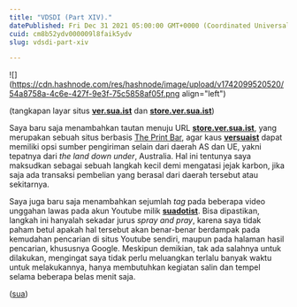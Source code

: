 ```yaml
---
title: "VDSDI (Part XIV)."
datePublished: Fri Dec 31 2021 05:00:00 GMT+0000 (Coordinated Universal Time)
cuid: cm8b52ydv000009l8faik5ydv
slug: vdsdi-part-xiv

---
```


![](https://cdn.hashnode.com/res/hashnode/image/upload/v1742099520520/54a8758a-4c6e-427f-9e3f-75c5858af05f.png align="left")

(tangkapan layar situs [**ver.sua.ist**](http://ver.sua.ist) dan [**store.ver.sua.ist**](http://store.ver.sua.ist))

Saya baru saja menambahkan tautan menuju URL [**store.ver.sua.ist**](http://store.ver.sua.ist), yang merupakan sebuah situs berbasis [The Print Bar](https://www.theprintbar.com/), agar kaus [**versuaist**](https://ver.sua.ist) dapat memiliki opsi sumber pengiriman selain dari daerah AS dan UE, yakni tepatnya dari *the land down under*, Australia. Hal ini tentunya saya maksudkan sebagai sebuah langkah kecil demi mengatasi jejak karbon, jika saja ada transaksi pembelian yang berasal dari daerah tersebut atau sekitarnya.

Saya juga baru saja menambahkan sejumlah *tag* pada beberapa video unggahan lawas pada akun Youtube milik [**suadotist**](https://www.youtube.com/channel/UC5Yd2rAzPgBCFwmZDZ9lh_Q). Bisa dipastikan, langkah ini hanyalah sekadar jurus *spray and pray*, karena saya tidak paham betul apakah hal tersebut akan benar-benar berdampak pada kemudahan pencarian di situs Youtube sendiri, maupun pada halaman hasil pencarian, khususnya Google. Meskipun demikian, tak ada salahnya untuk dilakukan, mengingat saya tidak perlu meluangkan terlalu banyak waktu untuk melakukannya, hanya membutuhkan kegiatan salin dan tempel selama beberapa belas menit saja.

([sua](https://sua.ist))
